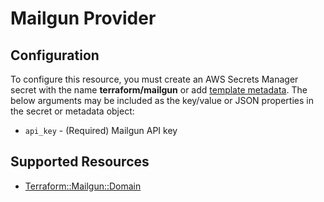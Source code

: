 # Mailgun Provider

## Configuration

To configure this resource, you must create an AWS Secrets Manager secret with the name **terraform/mailgun** or add [template metadata](https://github.com/iann0036/tf-cfn-provider/blob/master/examples/metadata.yaml). The below arguments may be included as the key/value or JSON properties in the secret or metadata object:

* `api_key` - (Required) Mailgun API key



## Supported Resources

* [Terraform::Mailgun::Domain](Domain.md)